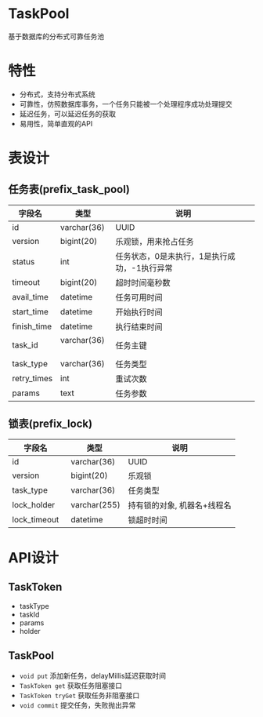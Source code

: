 # TaskPool
基于数据库的分布式可靠任务池

# 特性
- 分布式，支持分布式系统
- 可靠性，仿照数据库事务，一个任务只能被一个处理程序成功处理提交
- 延迟任务，可以延迟任务的获取
- 易用性，简单直观的API


# 表设计

## 任务表(prefix_task_pool)

字段名    |  类型   | 说明
---------|---------|----------
id       |  varchar(36) | UUID
version  | bigint(20)   | 乐观锁，用来抢占任务
status   | int          | 任务状态，0是未执行，1是执行成功，-1执行异常
timeout  |  bigint(20)   | 超时时间毫秒数
avail_time | datetime | 任务可用时间
start_time |datetime  | 开始执行时间
finish_time | datetime | 执行结束时间
task_id   |  varchar(36)   | 任务主键
task_type |  varchar(36) | 任务类型
retry_times | int  | 重试次数
params      | text | 任务参数

## 锁表(prefix_lock)

字段名    |  类型   | 说明
---------|---------|----------
id       | varchar(36) | UUID
version  | bigint(20)  | 乐观锁
task_type | varchar(36) | 任务类型
lock_holder    | varchar(255) | 持有锁的对象, 机器名+线程名
lock_timeout   | datetime     | 锁超时时间


# API设计

## TaskToken
- taskType
- taskId
- params
- holder

## TaskPool

- `void put` 添加新任务，delayMillis延迟获取时间
- `TaskToken get` 获取任务阻塞接口
- `TaskToken tryGet` 获取任务非阻塞接口
- `void commit` 提交任务，失败抛出异常



